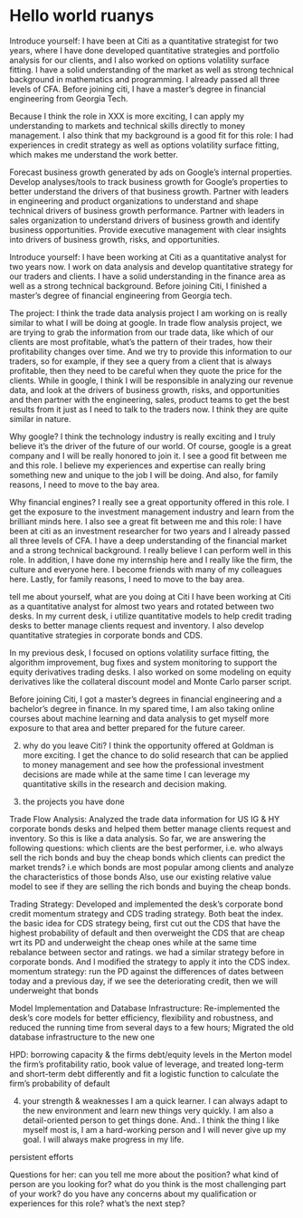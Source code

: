 # Hello world ruanys
Introduce yourself: I have been at Citi as a quantitative strategist for two years, where I have done developed quantitative strategies and portfolio analysis for our clients, and I also worked on options volatility surface fitting. I have a solid understanding of the market as well as strong technical background in mathematics and programming. I already passed all three levels of CFA. Before joining citi, I have a master’s degree in financial engineering from Georgia Tech.

Because I think the role in XXX is more exciting, I can apply my understanding to markets and technical skills directly to money management. I also think that my background is a good fit for this role: I had experiences in credit strategy as well as options volatility surface fitting, which makes me understand the work better. 




Forecast business growth generated by ads on Google’s internal properties.
Develop analyses/tools to track business growth for Google’s properties to better understand the drivers of that business growth.
Partner with leaders in engineering and product organizations to understand and shape technical drivers of business growth performance.
Partner with leaders in sales organization to understand drivers of business growth and identify business opportunities.
Provide executive management with clear insights into drivers of business growth, risks, and opportunities.

Introduce yourself:
I have been working at Citi as a quantitative analyst for two years now. I work on data analysis and develop quantitative strategy for our traders and clients. I have a solid understanding in the finance area as well as a strong technical background. Before joining Citi, I finished a master’s degree of financial engineering from Georgia tech.

The project: 
I think the trade data analysis project I am working on is really similar to what I will be doing at google. In trade flow analysis project, we are trying to grab the information from our trade data, like which of our clients are most profitable, what’s the pattern of their trades, how their profitability changes over time. And we try to provide this information to our traders, so for example, if they see a query from a client that is always profitable, then they need to be careful when they quote the price for the clients. While in google, I think I will be responsible in analyzing our revenue data, and look at the drivers of business growth, risks, and opportunities and then partner with the engineering, sales, product teams to get the best results from it just as I need to talk to the traders now. I think they are quite similar in nature. 

Why google?
I think the technology industry is really exciting and I truly believe it’s the driver of the future of our world. Of course, google is a great company and I will be really honored to join it. I see a good fit between me and this role. I believe my experiences and expertise can really bring something new and unique to the job I will be doing. 
And also, for family reasons, I need to move to the bay area. 


Why financial engines?
I really see a great opportunity offered in this role. I get the exposure to the investment management industry and learn from the brilliant minds here. 
I also see a great fit between me and this role: I have been at citi as an investment researcher for two years and I already passed all three levels of CFA. I have a deep understanding of the financial market and a strong technical background. I really believe I can perform well in this role. 
In addition, I have done my internship here and I really like the firm, the culture and everyone here. I become friends with many of my colleagues here. 
Lastly, for family reasons, I need to move to the bay area. 





tell me about yourself, what are you doing at Citi
I have been working at Citi as a quantitative analyst for almost two years and rotated between two desks.
In my current desk, i utilize quantitative models to help credit trading desks to better manage clients request and inventory. I also develop quantitative strategies in corporate bonds and CDS. 

In my previous desk, I focused on options volatility surface fitting, the algorithm improvement, bug fixes and system monitoring to support the equity derivatives trading desks. I also worked on some modeling on equity derivatives like the collateral discount model and Monte Carlo parser script. 

Before joining Citi, I got a master’s degrees in financial engineering and a bachelor’s degree in finance.  In my spared time, I am also taking online courses about machine learning and data analysis to get myself more exposure to that area and better prepared for the future career. 


2.  why do you leave Citi?
I think the opportunity offered at Goldman is more exciting. I get the chance to do solid research that can be applied to money management and see how the professional investment decisions are made while at the same time I can leverage my quantitative skills in the research and decision making. 



3. the projects you have done


Trade Flow Analysis: Analyzed the trade data information for US IG & HY corporate bonds desks and helped them better manage clients request and inventory.
So this is like a data analysis. 
So far, we are answering the following questions: 
which clients are the best performer, i.e. who always sell the rich bonds and buy the cheap bonds
which clients can predict the market trends? i.e
which bonds are most popular among clients and analyze the characteristics of those bonds
Also, use our existing relative value model to see if they are selling the rich bonds and buying the cheap bonds. 



Trading Strategy: Developed and implemented the desk’s corporate bond credit momentum strategy and CDS trading strategy. Both beat the index. 
the basic idea for CDS strategy being, first cut out the CDS that have the highest probability of default and then overweight the CDS that are cheap wrt its PD and underweight the cheap ones while at the same time rebalance between sector and ratings. we had a similar strategy before in corporate bonds. And I modified the strategy to apply it into the CDS index. 
momentum strategy: run the PD against the differences of dates between today and a previous day, if we see the deteriorating credit, then we will underweight that bonds


Model Implementation and Database Infrastructure: Re-implemented the desk’s core models for better efficiency, flexibility and robustness, and reduced the running time from several days to a few hours; Migrated the old database infrastructure to the new one

HPD: borrowing capacity & the firms debt/equity levels in the Merton model 
the firm’s profitability ratio, book value of leverage, and treated long-term and short-term debt differently
and fit a logistic function to calculate the firm’s probability of default 


4. your strength & weaknesses
I am a quick learner. I can always adapt to the new environment and learn new things very quickly. I am also a detail-oriented person to get things done. 
And.. I think the thing I like myself most is, I am a hard-working person and I will never give up my goal. I will always make progress in my life. 

persistent efforts





Questions for her:
can you tell me more about the position?
what kind of person are you looking for?
what do you think is the most challenging part of your work?
do you have any concerns about my qualification or experiences for this role?
what’s the next step?

